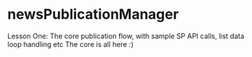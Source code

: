 # newsPublicationManager
Lesson One:
  The core publication flow, with sample SP API calls, list data loop handling etc
  The core is all here :)
  

